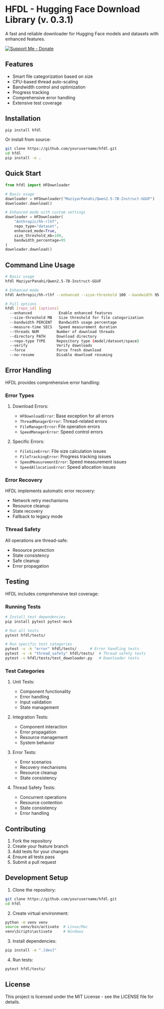 # HFDL - Hugging Face Download Library (v. 0.3.1)

A fast and reliable downloader for Hugging Face models and datasets with enhanced features.

[![Support Me - Donate](https://img.shields.io/badge/Support_Me-Donate-9626ff?style=for-the-badge&logo=https%3A%2F%2Fimgur.com%2FvwC39JY)](https://pay.ziina.com/MubarakHAlketbi)

## Features

- Smart file categorization based on size
- CPU-based thread auto-scaling
- Bandwidth control and optimization
- Progress tracking
- Comprehensive error handling
- Extensive test coverage

## Installation

```bash
pip install hfdl
```

Or install from source:
```bash
git clone https://github.com/yourusername/hfdl.git
cd hfdl
pip install -e .
```

## Quick Start

```python
from hfdl import HFDownloader

# Basic usage
downloader = HFDownloader("MaziyarPanahi/Qwen2.5-7B-Instruct-GGUF")
downloader.download()

# Enhanced mode with custom settings
downloader = HFDownloader(
    "Anthropic/hh-rlhf",
    repo_type="dataset",
    enhanced_mode=True,
    size_threshold_mb=100,
    bandwidth_percentage=95
)
downloader.download()
```

## Command Line Usage

```bash
# Basic usage
hfdl MaziyarPanahi/Qwen2.5-7B-Instruct-GGUF

# Enhanced mode
hfdl Anthropic/hh-rlhf --enhanced --size-threshold 100 --bandwidth 95

# Full options
hfdl [repo_id] [options]
  --enhanced            Enable enhanced features
  --size-threshold MB   Size threshold for file categorization
  --bandwidth PERCENT   Bandwidth usage percentage
  --measure-time SECS   Speed measurement duration
  --threads NUM        Number of download threads
  --directory PATH     Download directory
  --repo-type TYPE     Repository type (model/dataset/space)
  --verify             Verify downloads
  --force              Force fresh download
  --no-resume          Disable download resuming
```

## Error Handling

HFDL provides comprehensive error handling:

### Error Types

1. Download Errors:
   - `HFDownloadError`: Base exception for all errors
   - `ThreadManagerError`: Thread-related errors
   - `FileManagerError`: File operation errors
   - `SpeedManagerError`: Speed control errors

2. Specific Errors:
   - `FileSizeError`: File size calculation issues
   - `FileTrackingError`: Progress tracking issues
   - `SpeedMeasurementError`: Speed measurement issues
   - `SpeedAllocationError`: Speed allocation issues

### Error Recovery

HFDL implements automatic error recovery:
- Network retry mechanisms
- Resource cleanup
- State recovery
- Fallback to legacy mode

### Thread Safety

All operations are thread-safe:
- Resource protection
- State consistency
- Safe cleanup
- Error propagation

## Testing

HFDL includes comprehensive test coverage:

### Running Tests

```bash
# Install test dependencies
pip install pytest pytest-mock

# Run all tests
pytest hfdl/tests/

# Run specific test categories
pytest -v -k "error" hfdl/tests/      # Error handling tests
pytest -v -k "thread_safety" hfdl/tests/  # Thread safety tests
pytest -v hfdl/tests/test_downloader.py   # Downloader tests
```

### Test Categories

1. Unit Tests:
   - Component functionality
   - Error handling
   - Input validation
   - State management

2. Integration Tests:
   - Component interaction
   - Error propagation
   - Resource management
   - System behavior

3. Error Tests:
   - Error scenarios
   - Recovery mechanisms
   - Resource cleanup
   - State consistency

4. Thread Safety Tests:
   - Concurrent operations
   - Resource contention
   - State consistency
   - Error handling

## Contributing

1. Fork the repository
2. Create your feature branch
3. Add tests for your changes
4. Ensure all tests pass
5. Submit a pull request

## Development Setup

1. Clone the repository:
```bash
git clone https://github.com/yourusername/hfdl.git
cd hfdl
```

2. Create virtual environment:
```bash
python -m venv venv
source venv/bin/activate  # Linux/Mac
venv\Scripts\activate     # Windows
```

3. Install dependencies:
```bash
pip install -e ".[dev]"
```

4. Run tests:
```bash
pytest hfdl/tests/
```

## License

This project is licensed under the MIT License - see the LICENSE file for details.